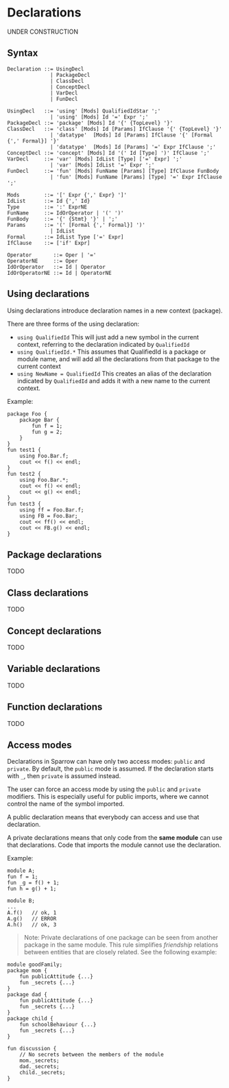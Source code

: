 # Declarations

UNDER CONSTRUCTION

## Syntax
```
Declaration ::= UsingDecl
              | PackageDecl
              | ClassDecl
              | ConceptDecl
              | VarDecl
              | FunDecl

UsingDecl   ::= 'using' [Mods] QualifiedIdStar ';'
              | 'using' [Mods] Id '=' Expr ';'
PackageDecl ::= 'package' [Mods] Id '{' {TopLevel} '}'
ClassDecl   ::= 'class' [Mods] Id [Params] IfClause '{' {TopLevel} '}'
              | 'datatype'  [Mods] Id [Params] IfClause '{' [Formal {',' Formal}] '}'
              | 'datatype'  [Mods] Id [Params] '=' Expr IfClause ';'
ConceptDecl ::= 'concept' [Mods] Id '(' Id [Type] ')' IfClause ';'
VarDecl     ::= 'var' [Mods] IdList [Type] ['=' Expr] ';'
              | 'var' [Mods] IdList '=' Expr ';'
FunDecl     ::= 'fun' [Mods] FunName [Params] [Type] IfClause FunBody
              | 'fun' [Mods] FunName [Params] [Type] '=' Expr IfClause ';'

Mods        ::= '[' Expr {',' Expr} ']'
IdList      ::= Id {',' Id}
Type        ::= ':' ExprNE
FunName     ::= IdOrOperator | '(' ')'
FunBody     ::= '{' {Stmt} '}' | ';'
Params      ::= '(' [Formal {',' Formal}] ')'
              | IdList
Formal      ::= IdList Type ['=' Expr]
IfClause    ::= ['if' Expr]

Operator       ::= Oper | '='
OperatorNE     ::= Oper
IdOrOperator   ::= Id | Operator
IdOrOperatorNE ::= Id | OperatorNE
```

## Using declarations

Using declarations introduce declaration names in a new context (package).

There are three forms of the using declaration:
- `using QualifiedId` This will just add a new symbol in the current context, referring to the declaration indicated by `QualifiedId`
- `using QualifiedId.*` This assumes that QualifiedId is a package or module name, and will add all the declarations from that package to the current context
- `using NewName = QualifiedId` This creates an alias of the declaration indicated by `QualifiedId` and adds it with a new name to the current context.

Example:
```
package Foo {
    package Bar {
        fun f = 1;
        fun g = 2;
    }
}
fun test1 {
    using Foo.Bar.f;
    cout << f() << endl;
}
fun test2 {
    using Foo.Bar.*;
    cout << f() << endl;
    cout << g() << endl;
}
fun test3 {
    using ff = Foo.Bar.f;
    using FB = Foo.Bar;
    cout << ff() << endl;
    cout << FB.g() << endl;
}
```

## Package declarations

TODO

## Class declarations

TODO

## Concept declarations

TODO

## Variable declarations

TODO

## Function declarations

TODO

## Access modes

Declarations in Sparrow can have only two access modes: `public` and `private`. By default, the `public` mode is assumed. If the declaration starts with `_`, then `private` is assumed instead.

The user can force an access mode by using the `public` and `private` modifiers. This is especially useful for public imports, where we cannot control the name of the symbol imported.

A public declaration means that everybody can access and use that declaration.

A private declarations means that only code from the **same module** can use that declarations. Code that imports the module cannot use the declaration.

Example:
```
module A;
fun f = 1;
fun _g = f() + 1;
fun h = g() + 1;
```
```
module B;
...
A.f()   // ok, 1
A.g()   // ERROR
A.h()   // ok, 3
```

> Note: Private declarations of one package can be seen from another package in the same module. This rule simplifies *friendship* relations between entities that are closely related. See the following example:

```
module goodFamily;
package mom {
    fun publicAttitude {...}
    fun _secrets {...}
}
package dad {
    fun publicAttitude {...}
    fun _secrets {...}
}
package child {
    fun schoolBehaviour {...}
    fun _secrets {...}
}

fun discussion {
    // No secrets between the members of the module
    mom._secrets;
    dad._secrets;
    child._secrets;
}
```
